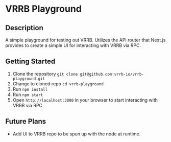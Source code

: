 # VRRB Playground

## Description
A simple playground for testing out VRRB. Utilizes the API router that Next.js provides to create a simple UI for interacting with VRRB via RPC.

## Getting Started
1. Clone the repository `git clone git@github.com:vrrb-io/vrrb-playground.git`
2. Change to cloned repo `cd vrrb-playground`
2. Run `npm install`
3. Run `npm start`
4. Open `http://localhost:3000` in your browser to start interacting with VRRB via RPC

## Future Plans
* Add UI to VRRB repo to be spun up with the node at runtime.